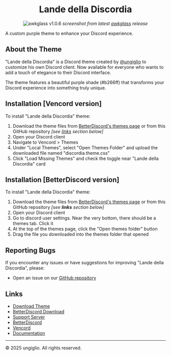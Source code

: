 <div align="center">

# Lande della Discordia

<!--![Lande della Discordia](https://github.com/user-attachments/assets/289d6055-bfed-4671-939a-06f9e90a4e9c)-->
![awkglass v1.0.6](https://github.com/user-attachments/assets/f9b2630a-5bda-464b-9eac-b02b9ba88822)
*screenshot from latest [awkglass](https://github.com/ungiglio/DiscordDiscordia/releases/latest) release*
</div>

A custom purple theme to enhance your Discord experience.

## About the Theme

"Lande della Discordia" is a Discord theme created by [@ungiglio](https://discord.com/users/769144538107215872) to customize his own Discord client. Now available for everyone who wants to add a touch of elegance to their Discord interface.

The theme features a beautiful purple shade (#b266ff) that transforms your Discord experience into something truly unique.

## Installation [Vencord version]

To install "Lande della Discordia" theme:

1. Download the theme files from [BetterDiscord's themes page](https://betterdiscord.app/theme/Lande%20della%20Discordia) or from this GitHub repository *[see [links](#links) section below]*
2. Open your Discord client
3. Navigate to Vencord > Themes
4. Under "Local Themes", select "Open Themes Folder" and upload the downloaded file named "discordia.theme.css"
5. Click "Load Missing Themes" and check the toggle near "Lande della Discordia" card

## Installation [BetterDiscord version]

To install "Lande della Discordia" theme:

1. Download the theme files from [BetterDiscord's themes page](https://betterdiscord.app/theme/Lande%20della%20Discordia) or from this GitHub repository *[see **links** section below]*
2. Open your Discord client
3. Go to discord user settings. Near the very bottom, there should be a themes tab. Click it
4. At the top of the themes page, click the "Open themes folder" button
5. Drag the file you downloaded into the themes folder that opened

## Reporting Bugs

If you encounter any issues or have suggestions for improving "Lande della Discordia", please:

- Open an issue on our [GitHub repository](https://github.com/ungiglio/DiscordDiscordia/issues)

## Links

- [Download Theme](https://github.com/ungiglio/DiscordDiscordia/releases/latest)
- [BetterDiscord Download](https://betterdiscord.app/theme/Lande%20della%20Discordia)
- [Support Server](https://discord.gg/kaphShJrcb)
- [BetterDiscord](https://betterdiscord.app)
- [Vencord](https://vencord.dev)
- [Documentation](https://github.com/ungiglio/DiscordDiscordia/wiki)

---

© 2025 ungiglio. All rights reserved.
